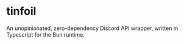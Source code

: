 # tinfoil
An unopinionated, zero-dependency Discord API wrapper, written in Typescript for the Bun runtime.